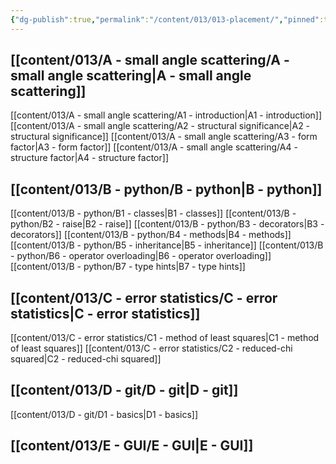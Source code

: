 ```yaml
---
{"dg-publish":true,"permalink":"/content/013/013-placement/","pinned":true,"noteIcon":"3","created":"2025-08-13T05:54:11.472+01:00","updated":"2025-08-22T11:03:22.021+01:00"}
---
```


## [[content/013/A  - small angle scattering/A - small angle scattering\|A - small angle scattering]]
[[content/013/A  - small angle scattering/A1 - introduction\|A1 - introduction]]
[[content/013/A  - small angle scattering/A2 - structural significance\|A2 - structural significance]]
[[content/013/A  - small angle scattering/A3 - form factor\|A3 - form factor]]
[[content/013/A  - small angle scattering/A4 - structure factor\|A4 - structure factor]]
## [[content/013/B  - python/B - python\|B - python]]
[[content/013/B  - python/B1 - classes\|B1 - classes]]
[[content/013/B  - python/B2 - raise\|B2 - raise]]
[[content/013/B  - python/B3 - decorators\|B3 - decorators]]
[[content/013/B  - python/B4 - methods\|B4 - methods]]
[[content/013/B  - python/B5 - inheritance\|B5 - inheritance]]
[[content/013/B  - python/B6 - operator overloading\|B6 - operator overloading]]
[[content/013/B  - python/B7 - type hints\|B7 - type hints]]
## [[content/013/C - error statistics/C - error statistics\|C - error statistics]]
[[content/013/C - error statistics/C1 - method of least squares\|C1 - method of least squares]]
[[content/013/C - error statistics/C2 - reduced-chi squared\|C2 - reduced-chi squared]]
## [[content/013/D - git/D - git\|D - git]]
[[content/013/D - git/D1 - basics\|D1 - basics]]
## [[content/013/E - GUI/E - GUI\|E - GUI]]
